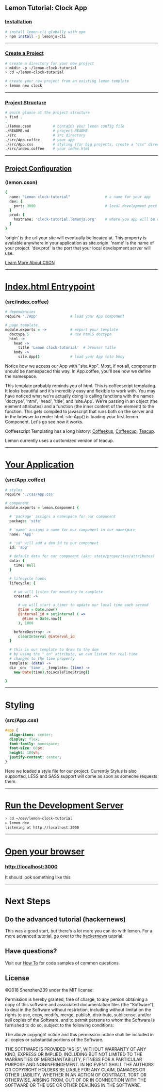 ## Lemon Tutorial: Clock App

### [Installation](/en/clock-tutorial?q=installation)

```bash
# install lemon-cli globally with npm
> npm install -g lemonjs-cli
```

---

### [Create a Project](/en/clock-tutorial?q=create)

```bash
# create a directory for your new project
> mkdir -p ~/lemon-clock-tutorial
> cd ~/lemon-clock-tutorial

# create your new project from an existing lemon template
> lemon new clock
```

---

### [Project Structure](/en/clock-tutorial?q=structure)

```bash
# quick glance at the project structure
> find .
.
./lemon.cson          # contains your lemon config file
./README.md           # project README
./src                 # src directory
./src/App.coffee      # your app
./src/App.css         # styling (for big projects, create a "css" directory)
./src/index.coffee    # your index.html
```

---

## [Project Configuration](/en/clock-tutorial?q=config)
### (lemon.cson)

```coffeescript
{
  name: "Lemon clock-tutorial"                # a name for your app
  dev: {
    port: 3000                                # local development port
  }
  prod: {
    hostname: 'clock-tutorial.lemonjs.org'    # where you app will be deployed
  }
}
```

'origin' is the url your site will eventually be located at. This property is
available anywhere in your application as site.origin. 'name' is the name of
your project. 'dev.prot' is the port that your local development server will
use.

[Learn More About CSON](https://github.com/bevry/cson)

---

# [Index.html Entrypoint](/en/clock-tutorial?q=index)
### (src/index.coffee)

```coffeescript
# dependencies
require './App'               # load your App component

# page template
module.exports = ->           # export your template
  doctype 5                   # use html5 doctype
  html ->
    head ->
      title 'Lemon clock-tutorial'  # browser title
    body ->
      site.App()              # load your App into body
```

Notice how we access our App with "site.App". Most, if not all,
components should be namespaced this way. In App.coffee, you'll
see how we define the namespace.

This template probably reminds you of html. This is coffeescript templating. It
looks beautiful and it's incredibly easy and flexible to work with. You may
have noticed what we're actually doing is calling functions with the names
'doctype', 'html', 'head', 'title', and 'site.App'. We're passing in an object
(the element attributes) and a function (the inner content of the element) to
the function. This gets compiled to javascript that runs both on the server and
in the browser to render html. site.App() is loading your first lemon Component.
Let's go see how it works.

Coffeescript Templating has a long history:
[Coffeekup](https://github.com/mauricemach/coffeekup),
[Coffeecup](https://github.com/gradus/coffeecup),
[Teacup](https://github.com/goodeggs/teacup).

Lemon currently uses a customized version of teacup.

---

# [Your Application](/en/clock-tutorial?q=app)
### (src/App.coffee)

```coffeescript
# styles
require './css/App.css'

# component
module.exports = lemon.Component {

  # 'package' assigns a namespace for our component
  package: 'site'

  # 'name' assigns a name for our component in our namespace
  name: 'App'

  # 'id' will add a dom id to our component
  id: 'app'

  # default data for our component (aka: state/properties/attributes)
  data: {
    time: null
  }

  # lifecycle hooks
  lifecycle: {

    # we will listen for mounting to complete
    created: ->

      # we will start a timer to update our local time each second
      @time = Date.now()
      @interval_id = setInterval ( =>
        @time = Date.now()
      ), 1000

    beforeDestroy: ->
      clearInterval @interval_id
  }

  # this is our template to draw to the dom
  # by using the "_on" attribute, we can listen for real-time
  # changes to the time property
  template: (data) ->
  div _on: 'time', _template: (time) ->
    new Date(time).toLocaleTimeString()

}
```

---

# [Styling](/en/clock-tutorial?q=styling)
### (src/App.css)

```css
#app {
  align-items: center;
  display: flex;
  font-family: monospace;
  font-size: 60px;
  height: 100vh;
  justify-content: center;
}
```

Here we loaded a style file for our project. Currently Stylus is
also supported, LESS and SASS support will come as soon as someone
requests them.

---

# [Run the Development Server](/en/clock-tutorial?q=dev)

```bash
> cd ~/dev/lemon-clock-tutorial
> lemon dev
listening at http://localhost:3000
```

---

# [Open your browser](/en/clock-tutorial?q=test)
### [http://localhost:3000](http://localhost:3000)

It should look something like this

<div lemon-component="site.Clock"></div>

---

# Next Steps

## Do the advanced tutorial (hackernews)

This was a good start, but there's a lot more you can do with
lemon. For a more advanced tutorial, go over to the
[hackernews](/en/hackernews) tutorial.

## Have questions?

Visit our [How To](/en/how-to) for code samples of common questions.

## License

©2018 Shenzhen239 under the MIT license:

Permission is hereby granted, free of charge, to any person obtaining a copy of
this software and associated documentation files (the "Software"), to deal in
the Software without restriction, including without limitation the rights to
use, copy, modify, merge, publish, distribute, sublicense, and/or sell copies
of the Software, and to permit persons to whom the Software is furnished to do
so, subject to the following conditions:

The above copyright notice and this permission notice shall be included in all
copies or substantial portions of the Software.

THE SOFTWARE IS PROVIDED "AS IS", WITHOUT WARRANTY OF ANY KIND, EXPRESS OR
IMPLIED, INCLUDING BUT NOT LIMITED TO THE WARRANTIES OF MERCHANTABILITY,
FITNESS FOR A PARTICULAR PURPOSE AND NONINFRINGEMENT. IN NO EVENT SHALL THE
AUTHORS OR COPYRIGHT HOLDERS BE LIABLE FOR ANY CLAIM, DAMAGES OR OTHER
LIABILITY, WHETHER IN AN ACTION OF CONTRACT, TORT OR OTHERWISE, ARISING FROM,
OUT OF OR IN CONNECTION WITH THE SOFTWARE OR THE USE OR OTHER DEALINGS IN THE
SOFTWARE.
